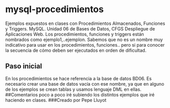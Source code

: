 # mysql-procedimientos
Ejemplos expuestos en clases con Procedimientos Almacenados, Funciones y Triggers. MySQL. Unidad 06 de Bases de Datos, CFGS Despliegue de Aplicaciones Web.
Los procedimientos, funciones y triggers están nombrados como ejemplo1,..ejemplon.  Sabemos que no es un nombre muy indicativo para usar en los procedimientos, funciones.. pero si para conocer la secuencia de cómo deben ser ejecutados en orden de dificultad.
## Paso inicial
En los procedimientos se hace referencia a la base de datos BD06. Es necesario crear una base de datos vacía con ese nombre, ya que en alguno de los ejemplos se crean tablas y usamos lenguaje DML en ellas.
##Comentarios
poco a poco iré subiendo los distintos ejemplos que iré haciendo en clases.
###Creado por
Pepe Lluyot

